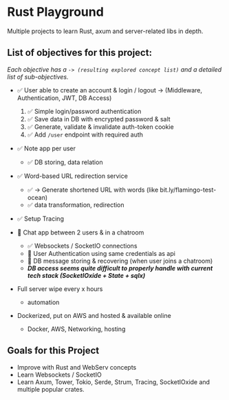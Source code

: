 # Rust Playground

Multiple projects to learn Rust, axum and server-related libs in depth.

## List of objectives for this project:
_Each objective has a `-> (resulting explored concept list)` and a detailed list of sub-objectives._
- ✅ User able to create an account & login / logout -> (Middleware, Authentication, JWT, DB Access)
  1. ✅ Simple login/password authentication
  2. ✅ Save data in DB with encrypted password & salt
  3. ✅ Generate, validate & invalidate auth-token cookie
  4. ✅ Add `/user` endpoint with required auth
- ✅ Note app per user
  - ✅ DB storing, data relation
- ✅ Word-based URL redirection service
  - ✅ -> Generate shortened URL with words (like bit.ly/flamingo-test-ocean)
  - ✅ data transformation, redirection
- ✅ Setup Tracing
 

- 🔄 Chat app between 2 users & in a chatroom
  - ✅ Websockets / SocketIO connections
  - 🔄 User Authentication using same credentials as api
  - 🔄 DB message storing & recovering (when user joins a chatroom)
  - **_DB access seems quite difficult to properly handle with current tech stack (SocketIOxide + State + sqlx)_**


- Full server wipe every x hours
  - automation
- Dockerized, put on AWS and hosted & available online
  - Docker, AWS, Networking, hosting

## Goals for this Project
- Improve with Rust and WebServ concepts
- Learn Websockets / SocketIO
- Learn Axum, Tower, Tokio, Serde, Strum, Tracing, SocketIOxide and multiple popular crates.
